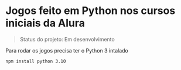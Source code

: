 # Jogos feito em Python nos cursos iniciais da Alura

> Status do projeto: Em desenvolvimento

Para rodar os jogos precisa ter o Python 3 intalado

```
npm install python 3.10
```
